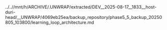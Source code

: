 ../..//mnt/h/ARCHIVE/.UNWRAP/extracted/DEV__2025-08-17__1833__host-duri-head/__UNWRAP/4069eb25ea/backup_repository/phase5_5_backup_20250805_103800/learning_loop_architecture.md